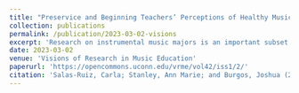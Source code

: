```yaml
---
title: "Preservice and Beginning Teachers’ Perceptions of Healthy Musicianship"
collection: publications
permalink: /publication/2023-03-02-visions
excerpt: 'Research on instrumental music majors is an important subset of performance injury literature (Barton, et al., 2008, Brandfonbrener, 2009). Musculoskeletal problems, physical and mental stress, and performance anxiety are common (Bernhard, 2005, 2020; Guptil, et al., 2005; Steinmetz, et al., 2012). Consequently, “healthy musicianship” (Taylor, 2016) is a growing area of interest within schools of music. Preservice music teachers need tools to maintain mental and physical wellness. They also need to learn to guide future students in healthy practices. Understanding how preservice teachers acquire pedagogical content knowledge in healthy musicianship is important: their approach to musical performance issues will influence many others. NASM provides guidelines for college students’ musical well-being, and recent researchers illuminated various perspectives on wellness, self-care, and stress (Bernhard, 2021; Kuebel, 2019; Payne et al., 2020). However, specific guidance on “teaching for healthy musicianship” is still needed in music teacher education. The purpose of this study was to explore six novice music-teacher participants’ perspectives on learning and teaching healthy musicianship. Participants were three first-year teachers and three preservice music educators, all alumni or instrumental music teacher education students at a large public university in the southeastern United States. Data were interviews, texted journal prompts and emails, and follow-up inquiries. Questions guiding our qualitative descriptive method (Sandelowski, 2010) were: How do the music teacher-participants view healthy musicianship in themselves and their students? What remedies do they employ when dealing with unhealthy musicianship? What recommendations do participants have for teaching healthy musicianship to preservice teachers? Our participants struggled with, yet eventually found balance between, physical and mental health through solid technique, time management, and mindfulness. Participants worked to model solutions and analyzed their young students’ mindsets in a way similar to what they had learned from studio faculty. Methods courses sometimes inculcated a “technician” mindset—perhaps identifying embouchure pressure or bad bow-holds, rather than how to be mindful of learners’ holistic wellness. Participants’ course loads were so heavy—fragmented between academics and performance—that no one mentor had awareness of the entirety of college’s physical and mental demands. Each of their professors knew only a part of each participant’s experience. Participants were unsure how to appropriately voice concerns about their own struggles. They suggested universities explicitly identify healthy musicianship, and designate time and space for majors to learn how to take care of self and K-12 students. Preservice teachers’ experiences with studio performance, academic classes, and ensembles should be made visible to all faculty, so that departments across the school understand demands placed on students. Implications include making connections between music teacher educators and other curricular areas in health and wellness initiatives, creating a shared mission of health across the school. This work contributes to the Music Teacher Health and Wellness ASPA’s efforts to establish collaboration between stakeholders—performance faculty, conductors, music teachers, music teacher educators—to develop best practices in pre-service music educators, resulting in future generations of healthier musicians.'
date: 2023-03-02
venue: 'Visions of Research in Music Education'
paperurl: 'https://opencommons.uconn.edu/vrme/vol42/iss1/2/'
citation: 'Salas-Ruiz, Carla; Stanley, Ann Marie; and Burgos, Joshua (2023) "Preservice and Beginning Teachers’ Perceptions of Healthy Musicianship," Visions of Research in Music Education: Vol. 42, Article 2. '
---
```

